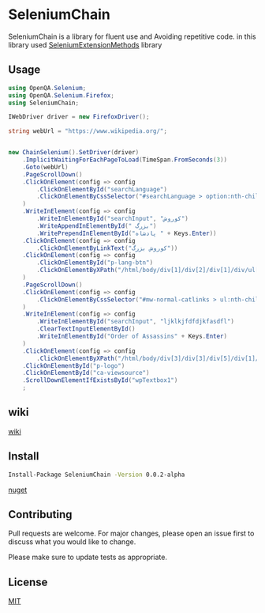 # SeleniumChain

SeleniumChain is a library for fluent use and Avoiding repetitive code. in this library used [SeleniumExtensionMethods](https://github.com/Arman-Espiar/SeleniumExtensionMethods) library

## Usage

```csharp
using OpenQA.Selenium;
using OpenQA.Selenium.Firefox;
using SeleniumChain;

IWebDriver driver = new FirefoxDriver();

string webUrl = "https://www.wikipedia.org/";


new ChainSelenium().SetDriver(driver)
	.ImplicitWaitingForEachPageToLoad(TimeSpan.FromSeconds(3))
	.Goto(webUrl)
	.PageScrollDown()
	.ClickOnElement(config => config
		.ClickOnElementById("searchLanguage")
		.ClickOnElementByCssSelector("#searchLanguage > option:nth-child(21)")
	)
	.WriteInElement(config => config
		.WriteInElementById("searchInput", "کوروش")
		.WriteAppendInElementById(" بزرگ")
		.WritePrependInElementById("پادشاه " + Keys.Enter))
	.ClickOnElement(config => config
		.ClickOnElementByLinkText("کوروش بزرگ"))
	.ClickOnElement(config => config
		.ClickOnElementById("p-lang-btn")
		.ClickOnElementByXPath("/html/body/div[1]/div[2]/div[1]/div/ul[2]/li[3]/a")
	)
	.PageScrollDown()
	.ClickOnElement(config => config
		.ClickOnElementByCssSelector("#mw-normal-catlinks > ul:nth-child(2) > li:nth-child(1) > a:nth-child(1)")
	)
	.WriteInElement(config => config
		.WriteInElementById("searchInput", "ljklkjfdfdjkfasdfl")
		.ClearTextInputElementById()
		.WriteInElementById("Order of Assassins" + Keys.Enter)
	)
	.ClickOnElement(config => config
		.ClickOnElementByXPath("/html/body/div[3]/div[3]/div[5]/div[1]/div[4]/ul/li[5]/a"))
	.ClickOnElementById("p-logo")
	.ClickOnElementById("ca-viewsource")
	.ScrollDownElementIfExistsById("wpTextbox1")
	;
```

## wiki
[wiki](https://github.com/Arman-Espiar/SeleniumChain/wiki)

   ## Install
   ```bash
Install-Package SeleniumChain -Version 0.0.2-alpha
```
   [nuget](https://www.nuget.org/packages/SeleniumChain/0.0.2-alpha)

## Contributing
Pull requests are welcome. For major changes, please open an issue first to discuss what you would like to change.

Please make sure to update tests as appropriate.

## License
[MIT](https://choosealicense.com/licenses/mit/)
